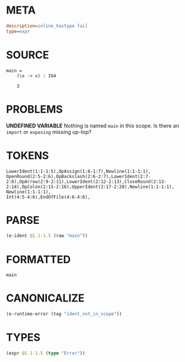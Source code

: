 # META
~~~ini
description=inline_hastype fail
type=expr
~~~
# SOURCE
~~~roc
main =
    (\x -> x) : I64

    3
~~~
# PROBLEMS
**UNDEFINED VARIABLE**
Nothing is named `main` in this scope.
Is there an `import` or `exposing` missing up-top?

# TOKENS
~~~zig
LowerIdent(1:1-1:5),OpAssign(1:6-1:7),Newline(1:1-1:1),
OpenRound(2:5-2:6),OpBackslash(2:6-2:7),LowerIdent(2:7-2:8),OpArrow(2:9-2:11),LowerIdent(2:12-2:13),CloseRound(2:13-2:14),OpColon(2:15-2:16),UpperIdent(2:17-2:20),Newline(1:1-1:1),
Newline(1:1-1:1),
Int(4:5-4:6),EndOfFile(4:6-4:6),
~~~
# PARSE
~~~clojure
(e-ident @1.1-1.5 (raw "main"))
~~~
# FORMATTED
~~~roc
main
~~~
# CANONICALIZE
~~~clojure
(e-runtime-error (tag "ident_not_in_scope"))
~~~
# TYPES
~~~clojure
(expr @1.1-1.5 (type "Error"))
~~~
